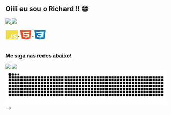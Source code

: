 ## Oiiii eu sou o Richard !! 😁

 <div>
   <a href="https://github.com/Richard-Marques">
   <img height="180em" src="https://github-readme-stats.vercel.app/api?username=Richard-Marques&show_icons=true&theme=tokyonight&include_all_commits=true&count_private=true"/>
   <img height="180em" src="https://github-readme-stats.vercel.app/api/top-langs/?username=Richard-Marques&layout=compact&langs_count=6&theme=tokyonight"/>

</div>
<div style="display: inline_block"><br>
  <img align="center" alt="Js" height="30" width="40" src="https://raw.githubusercontent.com/devicons/devicon/master/icons/javascript/javascript-plain.svg">
  <img align="center" alt="HTML" height="30" width="40" src="https://raw.githubusercontent.com/devicons/devicon/master/icons/html5/html5-original.svg">
  <img align="center" alt="CSS" height="30" width="40" src="https://raw.githubusercontent.com/devicons/devicon/master/icons/css3/css3-original.svg">
</div>
 
 <br>
 
  ### Me siga nas redes abaixo!
 
<div> 
  <a href = "richarddworks@gmail.com"><img src="https://img.shields.io/badge/-Gmail-%23333?style=for-the-badge&logo=gmail&logoColor=white" target="_blank"></a>
  <a href="https://www.linkedin.com/in/richard-marques-ab5b6424b/" target="_blank"><img src="https://img.shields.io/badge/-LinkedIn-%230077B5?style=for-the-badge&logo=linkedin&logoColor=white" target="_blank"></a> 
 
  <picture align="center">
  <source media="(prefers-color-scheme: dark)" srcset="https://raw.githubusercontent.com/Richard-Marques/Richard-Marques/output/github-contribution-grid-snake-dark.svg">
  <source media="(prefers-color-scheme: light)" srcset="https://raw.githubusercontent.com/Richard-Marques/Richard-Marques/output/github-contribution-grid-snake-dark.svg">
  <img align="center" alt="github contribution grid snake animation" src="https://raw.githubusercontent.com/Richard-Marques/Richard-Marques/output/github-contribution-grid-snake.svg">
</picture>

</div>
-->
